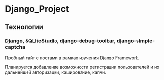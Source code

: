 # Django_Project
## Технологии
### Django, SQLiteStudio, django-debug-toolbar, django-simple-captcha

Пробный сайт с постами в рамках изучения Django Framework.

Планируется добавление возможности регистрации пользователей и их дальнейшей авторизации, кэширование, капчи. 

